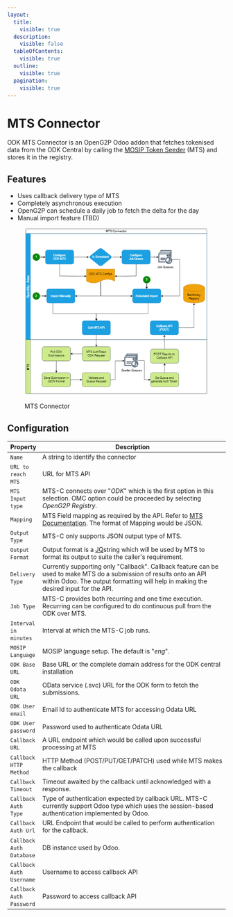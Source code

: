 ```yaml
---
layout:
  title:
    visible: true
  description:
    visible: false
  tableOfContents:
    visible: true
  outline:
    visible: true
  pagination:
    visible: true
---
```


# MTS Connector

ODK MTS Connector is an OpenG2P Odoo addon that fetches tokenised data from the ODK Central by calling the [MOSIP Token Seeder](https://docs.mosip.io/1.2.0/integrations/mosip-token-seeder) (MTS) and stores it in the registry.

## Features <a href="#features-of-mts-c" id="features-of-mts-c"></a>

* Uses callback delivery type of MTS   &#x20;
* Completely asynchronous execution
* OpenG2P can schedule a daily job to fetch the delta for the day
* Manual import feature (TBD)

<figure><img src="../../../.gitbook/assets/odk-mts-connector.png" alt=""><figcaption><p>MTS Connector</p></figcaption></figure>

## Configuration <a href="#input" id="input"></a>

<table><thead><tr><th>Property</th><th width="498">Description</th></tr></thead><tbody><tr><td><code>Name</code></td><td>A string to identify the connector</td></tr><tr><td><code>URL to reach MTS</code></td><td>URL for MTS API</td></tr><tr><td><code>MTS Input type</code></td><td>MTS-C connects over "<em>ODK</em>" which is the first option in this selection. OMC option could be proceeded by selecting <em>OpenG2P Registry</em>.</td></tr><tr><td><code>Mapping</code></td><td>MTS Field mapping as required by the API. Refer to <a href="./">MTS Documentation</a>. The format of Mapping would be JSON.</td></tr><tr><td><code>Output Type</code></td><td>MTS-C only supports JSON output type of MTS.</td></tr><tr><td><code>Output Format</code></td><td>Output format is a <a href="https://stedolan.github.io/jq/">JQ</a>string which will be used by MTS to format its output to suite the caller's requirement.</td></tr><tr><td><code>Delivery Type</code></td><td>Currently supporting only "Callback". Callback feature can be used to make MTS do a submission of results onto an API within Odoo. The output formatting will help in making the desired input for the API.</td></tr><tr><td><code>Job Type</code></td><td>MTS-C provides both recurring and one time execution. Recurring can be configured to do continuous pull from the ODK over MTS.</td></tr><tr><td><code>Interval in minutes</code></td><td>Interval at which the MTS-C job runs.</td></tr><tr><td><code>MOSIP Language</code></td><td>MOSIP language setup. The default is "<em>eng</em>".</td></tr><tr><td><code>ODK Base URL</code></td><td>Base URL or the complete domain address for the ODK central installation</td></tr><tr><td><code>ODK Odata URL</code></td><td>OData service (.svc) URL for the ODK form to fetch the submissions.</td></tr><tr><td><code>ODK User email</code></td><td>Email Id to authenticate MTS for accessing Odata URL</td></tr><tr><td><code>ODK User password</code></td><td>Password used to authenticate Odata URL</td></tr><tr><td><code>Callback URL</code></td><td>A URL endpoint which would be called upon successful processing at MTS</td></tr><tr><td><code>Callback HTTP Method</code></td><td>HTTP Method (POST/PUT/GET/PATCH) used while MTS makes the callback</td></tr><tr><td><code>Callback Timeout</code></td><td>Timeout awaited by the callback until acknowledged with a response.</td></tr><tr><td><code>Callback Auth Type</code></td><td>Type of authentication expected by callback URL. MTS-C currently support Odoo type which uses the session-based authentication implemented by Odoo.</td></tr><tr><td><code>Callback Auth Url</code></td><td>URL Endpoint that would be called to perform authentication for the callback.</td></tr><tr><td><code>Callback Auth Database</code></td><td>DB instance used by Odoo.</td></tr><tr><td><code>Callback Auth Username</code></td><td>Username to access callback API</td></tr><tr><td><code>Callback Auth Password</code></td><td>Password to access callback API</td></tr></tbody></table>
